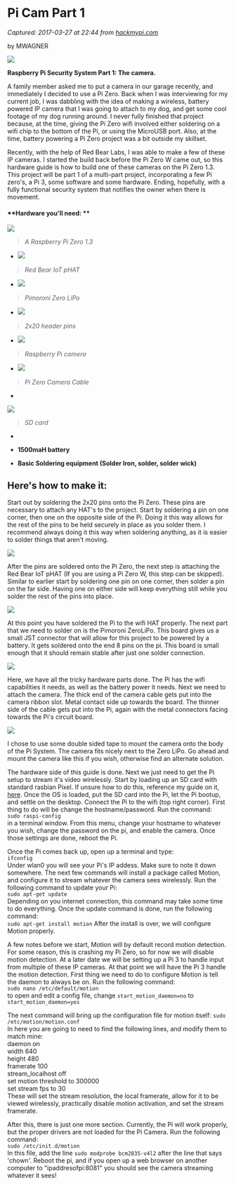 # Pi Cam Part 1

_Captured: 2017-03-27 at 22:44 from [hackmypi.com](https://hackmypi.com/PiCamPart1.php)_

by MWAGNER

![](https://hackmypi.com/images/PiCam/FinishedMounted.jpg)

**Raspberry Pi Security System Part 1: The camera.**

A family member asked me to put a camera in our garage recently, and immediately I decided to use a Pi Zero. Back when I was interviewing for my current job, I was dabbling with the idea of making a wireless, battery powered IP camera that I was going to attach to my dog, and get some cool footage of my dog running around. I never fully finished that project because, at the time, giving the Pi Zero wifi involved either soldering on a wifi chip to the bottom of the Pi, or using the MicroUSB port. Also, at the time, battery powering a Pi Zero project was a bit outside my skillset.

Recently, with the help of Red Bear Labs, I was able to make a few of these IP cameras. I started the build back before the Pi Zero W came out, so this hardware guide is how to build one of these cameras on the Pi Zero 1.3. This project will be part 1 of a multi-part project, incorporating a few Pi zero's, a Pi 3, some software and some hardware. Ending, hopefully, with a fully functional security system that notifies the owner when there is movement.

#### **Hardware you'll need: **

![](https://hackmypi.com/images/PiCam/Parts.jpg)

> _A Raspberry Pi Zero 1.3_

  * ![](https://hackmypi.com/images/PiCam/PiPart.jpg)

> _Red Bear IoT pHAT_

  * ![](https://hackmypi.com/images/PiCam/IoTpHATPart.jpg)

> _Pimoroni Zero LiPo_

  * ![](https://hackmypi.com/images/PiCam/ZeroLiPoPart.jpg)

> _2x20 header pins_

  * ![](https://hackmypi.com/images/PiCam/2x20Part.jpg)

> _Raspberry Pi camera_

  * ![](https://hackmypi.com/images/PiCam/PiCamPart.jpg)

> _Pi Zero Camera Cable_

  *   
![](https://hackmypi.com/images/PiCam/PiCamCablePart.jpg)

> _SD card_

  *   

  * **1500maH battery**  

  * **Basic Soldering equipment (Solder Iron, solder, solder wick)**  


## Here's how to make it:

Start out by soldering the 2x20 pins onto the Pi Zero. These pins are necessary to attach any HAT's to the project. Start by soldering a pin on one corner, then one on the opposite side of the Pi. Doing it this way allows for the rest of the pins to be held securely in place as you solder them. I recommend always doing it this way when soldering anything, as it is easier to solder things that aren't moving.

![](https://hackmypi.com/images/PiCam/Pi_2x20.jpg)

After the pins are soldered onto the Pi Zero, the next step is attaching the Red Bear IoT pHAT (If you are using a Pi Zero W, this step can be skipped). Similar to earlier start by soldering one pin on one corner, then solder a pin on the far side. Having one on either side will keep everything still while you solder the rest of the pins into place.

![](https://hackmypi.com/images/PiCam/Pi_IoTpHAT.jpg)

At this point you have soldered the Pi to the wifi HAT properly. The next part that we need to solder on is the Pimoroni ZeroLiPo. This board gives us a small JST connector that will allow for this project to be powered by a battery. It gets soldered onto the end 8 pins on the pi. This board is small enough that it should remain stable after just one solder connection.

![](https://hackmypi.com/images/PiCam/ZeroLiPo_Attached.jpg)

Here, we have all the tricky hardware parts done. The Pi has the wifi capabilities it needs, as well as the battery power it needs. Next we need to attach the camera. The thick end of the camera cable gets put into the camera ribbon slot. Metal contact side up towards the board. The thinner side of the cable gets put into the Pi, again with the metal connectors facing towards the Pi's circuit board.

![](https://hackmypi.com/images/PiCam/FinishedUnmounted.jpg)

I chose to use some double sided tape to mount the camera onto the body of the Pi System. The camera fits nicely next to the Zero LiPo. Go ahead and mount the camera like this if you wish, otherwise find an alternate solution.

The hardware side of this guide is done. Next we just need to get the Pi setup to stream it's video wirelessly. Start by loading up an SD card with standard rasbian Pixel. If unsure how to do this, reference my guide on it, [here](https://www.hackmypi.com/SDimage.php). Once the OS is loaded, put the SD card into the Pi, let the Pi bootup, and settle on the desktop. Connect the Pi to the wifi (top right corner). First thing to do will be change the hostname/password. Run the command:   
`sudo raspi-config`   
in a terminal window. From this menu, change your hostname to whatever you wish, change the password on the pi, and enable the camera. Once those settings are done, reboot the Pi.

Once the Pi comes back up, open up a terminal and type:   
`ifconfig`   
Under wlan0 you will see your Pi's IP addess. Make sure to note it down somewhere. The next few commands will install a package called Motion, and configure it to stream whatever the camera sees wirelessly. Run the following command to update your Pi:   
`sudo apt-get update`   
Depending on you internet connection, this command may take some time to do everything. Once the update command is done, run the following command:   
`sudo apt-get install motion` After the install is over, we will configure Motion properly.

A few notes before we start, Motion will by default record motion detection. For some reason, this is crashing my Pi Zero, so for now we will disable motion detection. At a later date we will be setting up a Pi 3 to handle input from multiple of these IP cameras. At that point we will have the Pi 3 handle the motion detection. First thing we need to do to configure Motion is tell the daemon to always be on. Run the following command:   
`sudo nano /etc/default/motion`   
to open and edit a config file, change `start_motion_daemon=no` to `start_motion_daemon=yes`

The next command will bring up the configuration file for motion itself: `sudo /etc/motion/motion.conf`   
In here you are going to need to find the following lines, and modify them to match mine:   
daemon on   
width 640   
height 480   
framerate 100   
stream_localhost off   
set motion threshold to 300000   
set stream fps to 30   
These will set the stream resolution, the local framerate, allow for it to be viewed wirelessly, practically disable motion activation, and set the stream framerate.

After this, there is just one more section. Currently, the Pi will work properly, but the proper drivers are not loaded for the Pi Camera. Run the following command:   
`sudo /etc/init.d/motion`  
In this file, add the line `sudo modprobe bcm2835-v4l2` after the line that says 'chown'. Reboot the pi, and if you open up a web browser on another computer to "ipaddresofpi:8081" you should see the camera streaming whatever it sees!
